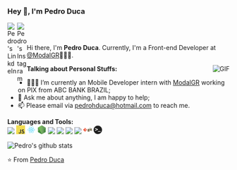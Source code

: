 ### Hey 👋, I'm Pedro Duca

<a href="https://www.linkedin.com/in/pedro-duca/">
  <img align="left" alt="Pedro's LinkdeIn" width="22px" src="https://cdn.jsdelivr.net/npm/simple-icons@v3/icons/linkedin.svg" />
</a>
<a href="https://www.instagram.com/pedrohduca/">
  <img align="left" alt="Pedro's Instagram" width="22px" src="https://cdn.jsdelivr.net/npm/simple-icons@v3/icons/instagram.svg" />
</a>

<br />
<br />

Hi there, I'm **Pedro Duca**. Currently, I'm a Front-end Developer at [@ModalGR](https://modalgr.com.br/)👨🏽‍💼. 

  <img align="right" alt="GIF" src="https://i.pinimg.com/originals/e4/26/70/e426702edf874b181aced1e2fa5c6cde.gif" />

**Talking about Personal Stuffs:**

- 👨🏽‍💻 I’m currently an Mobile Developer intern with [ModalGR](https://www.modalgr.com.br/) working on PIX from ABC BANK BRAZIL;
- 💬 Ask me about anything, I am happy to help;
- 📫 Please email via pedrohduca@hotmail.com to reach me.


**Languages and Tools:**  
<code><img height="20" src="https://pytorch.org/assets/images/pytorch-logo.png"></code>
<code><img height="20" src="https://raw.githubusercontent.com/github/explore/80688e429a7d4ef2fca1e82350fe8e3517d3494d/topics/javascript/javascript.png"></code>
<code><img height="20" src="https://raw.githubusercontent.com/github/explore/80688e429a7d4ef2fca1e82350fe8e3517d3494d/topics/react/react.png"></code>
<code><img height="20" src="https://raw.githubusercontent.com/github/explore/80688e429a7d4ef2fca1e82350fe8e3517d3494d/topics/nodejs/nodejs.png"></code>
<code><img height="20" src="https://user-images.githubusercontent.com/42617915/116417436-a1f48880-a811-11eb-9983-23ddea4a3f9f.png"></code>
<code><img height="20" src="https://user-images.githubusercontent.com/42617915/116417845-04e61f80-a812-11eb-941a-7dec8e491d5f.png"></code>
<code><img height="20" src="https://user-images.githubusercontent.com/42617915/116418442-863db200-a812-11eb-8cd6-111d90a3b439.png"></code>
<code><img height="20" src="https://user-images.githubusercontent.com/42617915/116418651-bbe29b00-a812-11eb-89fe-a3ea1971bb9e.png"></code>
<code><img height="20" src="https://raw.githubusercontent.com/github/explore/80688e429a7d4ef2fca1e82350fe8e3517d3494d/topics/git/git.png"></code>
<code><img height="20" src="https://raw.githubusercontent.com/github/explore/80688e429a7d4ef2fca1e82350fe8e3517d3494d/topics/terminal/terminal.png"></code>

![Pedro's github stats](https://github-readme-stats.vercel.app/api?username=pedroduca&show_icons=true&hide_border=true)

⭐️ From [Pedro Duca](https://github.com/pedroduca)
